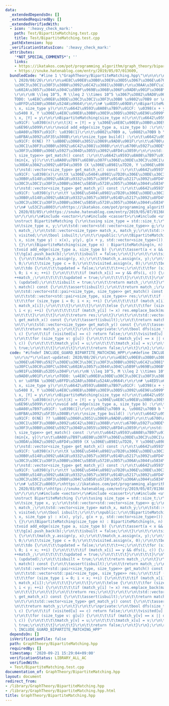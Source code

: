 ```yaml
---
data:
  _extendedDependsOn: []
  _extendedRequiredBy: []
  _extendedVerifiedWith:
  - icon: ':heavy_check_mark:'
    path: Test/BipartiteMatching.test.cpp
    title: Test/BipartiteMatching.test.cpp
  _pathExtension: hpp
  _verificationStatusIcon: ':heavy_check_mark:'
  attributes:
    '*NOT_SPECIAL_COMMENTS*': ''
    links:
    - https://ikatakos.com/pot/programming_algorithm/graph_theory/bipartite_matching,
    - https://snuke.hatenablog.com/entry/2019/05/07/013609,
  bundledCode: "#line 1 \"GraphTheory/BipartiteMatching.hpp\"\n\n\n\r\n/*\r\nlast-updated:\
    \ 2020/08/26\r\n\r\n\u4E8C\u90E8\u30B0\u30E9\u30D5\u3067\u306E\u6700\u5927\u30DE\
    \u30C3\u30C1\u30F3\u30B0\u3092\u6C42\u3081\u308B\r\n\u30AA\u30FC\u30C0\u30FC\u304C\
    \u602A\u3057\u3044\u304C\u5B9F\u969B\u306B\u306F\u9AD8\u901F\u306B\u52D5\u304F\
    \r\n\r\nN \\leq 10^5, M \\leq 2 \\times 10^5 \u3067\u3082\u9AD8\u901F\r\n\r\n\
    TODO: \u4E8C\u90E8\u30DE\u30C3\u30C1\u30F3\u30B0 \u9802\u70B9 or \u8FBA \u306E\
    \u8FFD\u52A0\u3084\u524A\u9664\r\n\r\n# \u4ED5\u69D8\r\nBipartiteMatching(size_type\
    \ x, size_type y)\r\n\t\u6642\u9593\u8A08\u7B97\u91CF: \u0398(x + y)\r\n\t\u96C6\
    \u5408 X, Y \u306E\u4E8C\u90E8\u30B0\u30E9\u30D5\u3092\u6E96\u5099\r\n\t|X| =\
    \ x, |Y| = y\r\n\r\nBipartiteMatching(size_type n)\r\n\t\u6642\u9593\u8A08\u7B97\
    \u91CF: \u0398(n)\r\n\t|X| = |Y| = y \u306E\u4E8C\u90E8\u30B0\u30E9\u30D5\u3092\
    \u6E96\u5099\r\n\r\nvoid add_edge(size_type a, size_type b) :\r\n\t\u6642\u9593\
    \u8A08\u7B97\u91CF: \u0398(1)\r\n\t\u9802\u70B9 a, \u9802\u70B9 b \u9593\u306B\
    \u8FBA\u3092\u5F35\u308B\r\n\r\nsize_type build() :\r\n\t\u6642\u9593\u8A08\u7B97\
    \u91CF: O(NE) ?? \u8B0E\u3060\u3051\u3069\u9AD8\u901F\r\n\t\u6700\u5927\u30DE\u30C3\
    \u30C1\u30F3\u30B0\u3092\u6C42\u3081\u308B\r\n\t\u6700\u5927\u30DE\u30C3\u30C1\
    \u30F3\u30B0\u306E\u5927\u304D\u3055\u3092\u8FD4\u3059\r\n\r\nstd::vector<std::pair<size_type,\
    \ size_type>> get_match() const :\r\n\t\u6642\u9593\u8A08\u7B97\u91CF: \u0398\
    (min{x, y})\r\n\t\u8A08\u7B97\u6E08\u307F\u306E\u30DE\u30C3\u30C1\u30F3\u30B0\u306E\
    \u30DA\u30A2\u3092\u8FD4\u3059 (X \u306E\u8981\u7D20, Y \u306E\u8981\u7D20)\r\n\
    \r\nstd::vector<size_type> get_match_x() const :\r\n\t\u6642\u9593\u8A08\u7B97\
    \u91CF: \u0398(x)\r\n\tX \u306E\u5404\u8981\u7D20\u306E\u30DE\u30C3\u30C1\u30F3\
    \u30B0\u5148\u3092\u8A18\u9332\u3057\u305F\u914D\u5217\u3092\u8FD4\u3059(\u30DE\
    \u30C3\u30C1\u30F3\u30B0\u304C\u5B58\u5728\u3057\u306A\u3044\u5834\u5408 y)\r\n\
    \r\nstd::vector<size_type> get_match_y() const :\r\n\t\u6642\u9593\u8A08\u7B97\
    \u91CF: \u0398(y)\r\n\tY \u306E\u5404\u8981\u7D20\u306E\u30DE\u30C3\u30C1\u30F3\
    \u30B0\u5148\u3092\u8A18\u9332\u3057\u305F\u914D\u5217\u3092\u8FD4\u3059(\u30DE\
    \u30C3\u30C1\u30F3\u30B0\u304C\u5B58\u5728\u3057\u306A\u3044\u5834\u5408 x)\r\n\
    \r\n# \u53C2\u8003\r\nhttps://ikatakos.com/pot/programming_algorithm/graph_theory/bipartite_matching,\
    \ 2020/03/05\r\nhttps://snuke.hatenablog.com/entry/2019/05/07/013609, 2020/08/26\r\
    \n*/\r\n\r\n#include <vector>\r\n#include <cassert>\r\n#include <utility>\r\n\r\
    \nstruct BipartiteMatching {\r\n\tusing size_type = std::size_t;\r\n\t\r\nprivate:\r\
    \n\tsize_type x, y;\r\n\tstd::vector<std::vector<size_type>> g;\r\n\tsize_type\
    \ match_;\r\n\tstd::vector<size_type> match_x, match_y;\r\n\tstd::vector<size_type>\
    \ visited;\r\n\tbool isbuilt;\r\n\t\r\npublic:\r\n\tBipartiteMatching(size_type\
    \ x, size_type y) : x(x), y(y), g(x + y, std::vector<size_type>()), isbuilt(false)\
    \ {}\r\n\tBipartiteMatching(size_type n) : BipartiteMatching(n, n) {}\r\n\t\r\n\
    \tvoid add_edge(size_type a, size_type b) {\r\n\t\tassert(a < x && b < y);\r\n\
    \t\tg[a].push_back(b);\r\n\t\tisbuilt = false;\r\n\t}\r\n\t\r\n\tsize_type build()\
    \ {\r\n\t\tmatch_y.assign(y, x);\r\n\t\tmatch_x.assign(x, y);\r\n\t\tmatch_ =\
    \ 0;\r\n\t\tsize_type c = 0;\r\n\t\tvisited.assign(x, 0);\r\n\t\tbool updated;\r\
    \n\t\tdo {\r\n\t\t\tupdated = false;\r\n\t\t\t++c;\r\n\t\t\tfor (size_type i =\
    \ 0; i < x; ++i) {\r\n\t\t\t\tif (match_x[i] == y && dfs(i, c)) {\r\n\t\t\t\t\t\
    ++match_;\r\n\t\t\t\t\tupdated = true;\r\n\t\t\t\t}\r\n\t\t\t}\r\n\t\t} while\
    \ (updated);\r\n\t\tisbuilt = true;\r\n\t\treturn match_;\r\n\t}\r\n\t\r\n\tsize_type\
    \ match() const {\r\n\t\tassert(isbuilt);\r\n\t\treturn match_;\r\n\t}\r\n\t\r\
    \n\tstd::vector<std::pair<size_type, size_type>> get_match() const {\r\n\t\tassert(isbuilt);\r\
    \n\t\tstd::vector<std::pair<size_type, size_type>> res;\r\n\t\tif (x < y) {\r\n\
    \t\t\tfor (size_type i = 0; i < x; ++i) {\r\n\t\t\t\tif (match_x[i] != y) res.emplace_back(i,\
    \ match_x[i]);\r\n\t\t\t}\r\n\t\t}\r\n\t\telse {\r\n\t\t\tfor (size_type i = 0;\
    \ i < y; ++i) {\r\n\t\t\t\tif (match_y[i] != x) res.emplace_back(match_y[i], i);\r\
    \n\t\t\t}\r\n\t\t}\r\n\t\treturn res;\r\n\t}\r\n\t\r\n\tstd::vector<size_type>\
    \ get_match_x() const {\r\n\t\tassert(isbuilt);\r\n\t\treturn match_x;\r\n\t}\r\
    \n\t\r\n\tstd::vector<size_type> get_match_y() const {\r\n\t\tassert(isbuilt);\r\
    \n\t\treturn match_y;\r\n\t}\r\n\t\r\nprivate:\r\n\tbool dfs(size_type u, size_type\
    \ c) {\r\n\t\tif (visited[u] == c) return false;\r\n\t\tvisited[u] = c;\r\n\t\t\
    \r\n\t\tfor (size_type v: g[u]) {\r\n\t\t\tif (match_y[v] == x || dfs(match_y[v],\
    \ c)) {\r\n\t\t\t\tmatch_y[v] = u;\r\n\t\t\t\tmatch_x[u] = v;\r\n\t\t\t\treturn\
    \ true;\r\n\t\t\t}\r\n\t\t}\r\n\t\treturn false;\r\n\t}\r\n};\r\n\r\n\n"
  code: "#ifndef INCLUDE_GUARD_BIPARTITE_MATCHING_HPP\r\n#define INCLUDE_GUARD_BIPARTITE_MATCHING_HPP\r\
    \n\r\n/*\r\nlast-updated: 2020/08/26\r\n\r\n\u4E8C\u90E8\u30B0\u30E9\u30D5\u3067\
    \u306E\u6700\u5927\u30DE\u30C3\u30C1\u30F3\u30B0\u3092\u6C42\u3081\u308B\r\n\u30AA\
    \u30FC\u30C0\u30FC\u304C\u602A\u3057\u3044\u304C\u5B9F\u969B\u306B\u306F\u9AD8\
    \u901F\u306B\u52D5\u304F\r\n\r\nN \\leq 10^5, M \\leq 2 \\times 10^5 \u3067\u3082\
    \u9AD8\u901F\r\n\r\nTODO: \u4E8C\u90E8\u30DE\u30C3\u30C1\u30F3\u30B0 \u9802\u70B9\
    \ or \u8FBA \u306E\u8FFD\u52A0\u3084\u524A\u9664\r\n\r\n# \u4ED5\u69D8\r\nBipartiteMatching(size_type\
    \ x, size_type y)\r\n\t\u6642\u9593\u8A08\u7B97\u91CF: \u0398(x + y)\r\n\t\u96C6\
    \u5408 X, Y \u306E\u4E8C\u90E8\u30B0\u30E9\u30D5\u3092\u6E96\u5099\r\n\t|X| =\
    \ x, |Y| = y\r\n\r\nBipartiteMatching(size_type n)\r\n\t\u6642\u9593\u8A08\u7B97\
    \u91CF: \u0398(n)\r\n\t|X| = |Y| = y \u306E\u4E8C\u90E8\u30B0\u30E9\u30D5\u3092\
    \u6E96\u5099\r\n\r\nvoid add_edge(size_type a, size_type b) :\r\n\t\u6642\u9593\
    \u8A08\u7B97\u91CF: \u0398(1)\r\n\t\u9802\u70B9 a, \u9802\u70B9 b \u9593\u306B\
    \u8FBA\u3092\u5F35\u308B\r\n\r\nsize_type build() :\r\n\t\u6642\u9593\u8A08\u7B97\
    \u91CF: O(NE) ?? \u8B0E\u3060\u3051\u3069\u9AD8\u901F\r\n\t\u6700\u5927\u30DE\u30C3\
    \u30C1\u30F3\u30B0\u3092\u6C42\u3081\u308B\r\n\t\u6700\u5927\u30DE\u30C3\u30C1\
    \u30F3\u30B0\u306E\u5927\u304D\u3055\u3092\u8FD4\u3059\r\n\r\nstd::vector<std::pair<size_type,\
    \ size_type>> get_match() const :\r\n\t\u6642\u9593\u8A08\u7B97\u91CF: \u0398\
    (min{x, y})\r\n\t\u8A08\u7B97\u6E08\u307F\u306E\u30DE\u30C3\u30C1\u30F3\u30B0\u306E\
    \u30DA\u30A2\u3092\u8FD4\u3059 (X \u306E\u8981\u7D20, Y \u306E\u8981\u7D20)\r\n\
    \r\nstd::vector<size_type> get_match_x() const :\r\n\t\u6642\u9593\u8A08\u7B97\
    \u91CF: \u0398(x)\r\n\tX \u306E\u5404\u8981\u7D20\u306E\u30DE\u30C3\u30C1\u30F3\
    \u30B0\u5148\u3092\u8A18\u9332\u3057\u305F\u914D\u5217\u3092\u8FD4\u3059(\u30DE\
    \u30C3\u30C1\u30F3\u30B0\u304C\u5B58\u5728\u3057\u306A\u3044\u5834\u5408 y)\r\n\
    \r\nstd::vector<size_type> get_match_y() const :\r\n\t\u6642\u9593\u8A08\u7B97\
    \u91CF: \u0398(y)\r\n\tY \u306E\u5404\u8981\u7D20\u306E\u30DE\u30C3\u30C1\u30F3\
    \u30B0\u5148\u3092\u8A18\u9332\u3057\u305F\u914D\u5217\u3092\u8FD4\u3059(\u30DE\
    \u30C3\u30C1\u30F3\u30B0\u304C\u5B58\u5728\u3057\u306A\u3044\u5834\u5408 x)\r\n\
    \r\n# \u53C2\u8003\r\nhttps://ikatakos.com/pot/programming_algorithm/graph_theory/bipartite_matching,\
    \ 2020/03/05\r\nhttps://snuke.hatenablog.com/entry/2019/05/07/013609, 2020/08/26\r\
    \n*/\r\n\r\n#include <vector>\r\n#include <cassert>\r\n#include <utility>\r\n\r\
    \nstruct BipartiteMatching {\r\n\tusing size_type = std::size_t;\r\n\t\r\nprivate:\r\
    \n\tsize_type x, y;\r\n\tstd::vector<std::vector<size_type>> g;\r\n\tsize_type\
    \ match_;\r\n\tstd::vector<size_type> match_x, match_y;\r\n\tstd::vector<size_type>\
    \ visited;\r\n\tbool isbuilt;\r\n\t\r\npublic:\r\n\tBipartiteMatching(size_type\
    \ x, size_type y) : x(x), y(y), g(x + y, std::vector<size_type>()), isbuilt(false)\
    \ {}\r\n\tBipartiteMatching(size_type n) : BipartiteMatching(n, n) {}\r\n\t\r\n\
    \tvoid add_edge(size_type a, size_type b) {\r\n\t\tassert(a < x && b < y);\r\n\
    \t\tg[a].push_back(b);\r\n\t\tisbuilt = false;\r\n\t}\r\n\t\r\n\tsize_type build()\
    \ {\r\n\t\tmatch_y.assign(y, x);\r\n\t\tmatch_x.assign(x, y);\r\n\t\tmatch_ =\
    \ 0;\r\n\t\tsize_type c = 0;\r\n\t\tvisited.assign(x, 0);\r\n\t\tbool updated;\r\
    \n\t\tdo {\r\n\t\t\tupdated = false;\r\n\t\t\t++c;\r\n\t\t\tfor (size_type i =\
    \ 0; i < x; ++i) {\r\n\t\t\t\tif (match_x[i] == y && dfs(i, c)) {\r\n\t\t\t\t\t\
    ++match_;\r\n\t\t\t\t\tupdated = true;\r\n\t\t\t\t}\r\n\t\t\t}\r\n\t\t} while\
    \ (updated);\r\n\t\tisbuilt = true;\r\n\t\treturn match_;\r\n\t}\r\n\t\r\n\tsize_type\
    \ match() const {\r\n\t\tassert(isbuilt);\r\n\t\treturn match_;\r\n\t}\r\n\t\r\
    \n\tstd::vector<std::pair<size_type, size_type>> get_match() const {\r\n\t\tassert(isbuilt);\r\
    \n\t\tstd::vector<std::pair<size_type, size_type>> res;\r\n\t\tif (x < y) {\r\n\
    \t\t\tfor (size_type i = 0; i < x; ++i) {\r\n\t\t\t\tif (match_x[i] != y) res.emplace_back(i,\
    \ match_x[i]);\r\n\t\t\t}\r\n\t\t}\r\n\t\telse {\r\n\t\t\tfor (size_type i = 0;\
    \ i < y; ++i) {\r\n\t\t\t\tif (match_y[i] != x) res.emplace_back(match_y[i], i);\r\
    \n\t\t\t}\r\n\t\t}\r\n\t\treturn res;\r\n\t}\r\n\t\r\n\tstd::vector<size_type>\
    \ get_match_x() const {\r\n\t\tassert(isbuilt);\r\n\t\treturn match_x;\r\n\t}\r\
    \n\t\r\n\tstd::vector<size_type> get_match_y() const {\r\n\t\tassert(isbuilt);\r\
    \n\t\treturn match_y;\r\n\t}\r\n\t\r\nprivate:\r\n\tbool dfs(size_type u, size_type\
    \ c) {\r\n\t\tif (visited[u] == c) return false;\r\n\t\tvisited[u] = c;\r\n\t\t\
    \r\n\t\tfor (size_type v: g[u]) {\r\n\t\t\tif (match_y[v] == x || dfs(match_y[v],\
    \ c)) {\r\n\t\t\t\tmatch_y[v] = u;\r\n\t\t\t\tmatch_x[u] = v;\r\n\t\t\t\treturn\
    \ true;\r\n\t\t\t}\r\n\t\t}\r\n\t\treturn false;\r\n\t}\r\n};\r\n\r\n#endif //\
    \ INCLUDE_GUARD_BIPARTITE_MATCHING_HPP"
  dependsOn: []
  isVerificationFile: false
  path: GraphTheory/BipartiteMatching.hpp
  requiredBy: []
  timestamp: '2020-09-21 15:29:04+09:00'
  verificationStatus: LIBRARY_ALL_AC
  verifiedWith:
  - Test/BipartiteMatching.test.cpp
documentation_of: GraphTheory/BipartiteMatching.hpp
layout: document
redirect_from:
- /library/GraphTheory/BipartiteMatching.hpp
- /library/GraphTheory/BipartiteMatching.hpp.html
title: GraphTheory/BipartiteMatching.hpp
---
```

